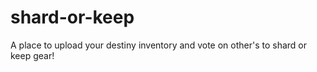 # shard-or-keep
A place to upload your destiny inventory and vote on other's to shard or keep gear!
